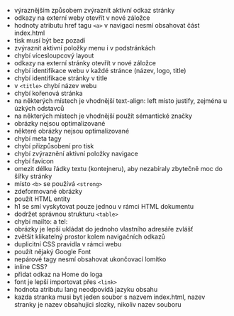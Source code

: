 - výraznějším způsobem zvýraznit aktivní odkaz stránky
- odkazy na externí weby otevřít v nové záložce
- hodnoty atributu href tagu `<a>` v navigaci nesmí obsahovat část index.html
- tisk musí být bez pozadí
- zvýraznit aktivní položky menu i v podstránkách
- chybí vícesloupcový layout
- odkazy na externí stránky otevřít v nové záložce
- chybí identifikace webu v každé stránce (název, logo, title)
- chybí identifikace stránky v title
- v `<title>` chybí název webu
- chybí kořenová stránka
- na některých místech je vhodnější text-align: left místo justify, zejména u úzkých odstavců
- na některých místech je vhodnější použít sémantické značky
- obrázky nejsou optimalizované
- některé obrázky nejsou optimalizované
- chybí meta tagy
- chybí přizpůsobení pro tisk
- chybí zvýraznění aktivní položky navigace
- chybí favicon
- omezit délku řádky textu (kontejneru), aby nezabíraly zbytečně moc do šířky stránky 
- místo `<b>` se používá `<strong>`
- zdeformované obrázky
- použít HTML entity
- h1 se smí vyskytovat pouze jednou v rámci HTML dokumentu
- dodržet správnou strukturu `<table>`
- chybí mailto: a tel:
- obrázky je lepší ukládat do jednoho vlastního adresáře zvlášť
- zvětšit klikatelný prostor kolem navigačních odkazů
- duplicitní CSS pravidla v rámci webu
- použít nějaký Google Font
- nepárové tagy nesmí obsahovat ukončovací lomítko
- inline CSS?
- přidat odkaz na Home do loga
- font je lepší importovat přes `<link>`
- hodnota atributu lang neodpovídá jazyku obsahu
- kazda stranka musi byt jeden soubor s nazvem index.html, nazev stranky je nazev obsahujici slozky, nikoliv nazev souboru